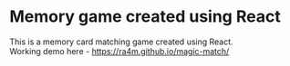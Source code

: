 # Memory game created using React

This is a memory card matching game created using React.  
Working demo here - https://ra4m.github.io/magic-match/
